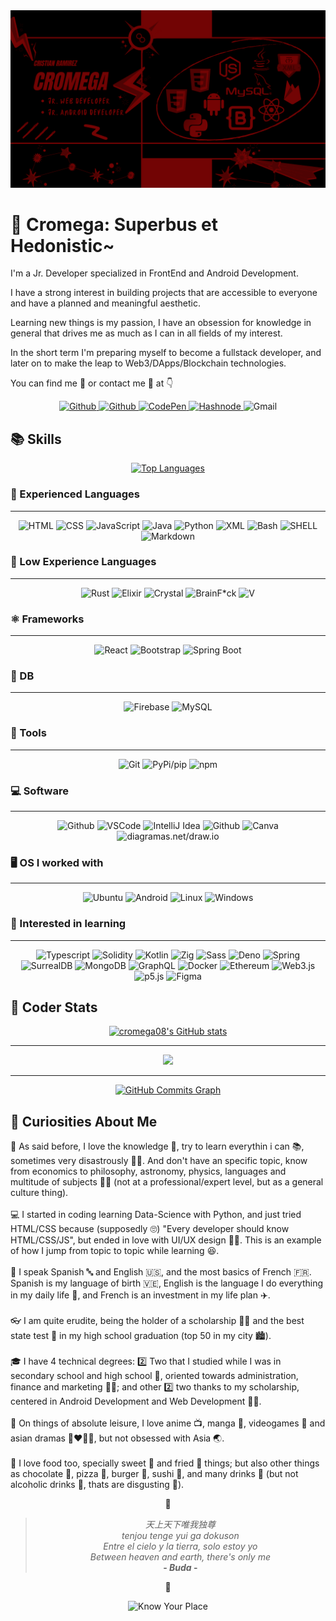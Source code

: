 <div align="center">
  <img src="https://github.com/cromega08/Cromega08/blob/main/imgs/cromega_banner.png?raw=true" alt="Cromega Footer"/>
</div>

# 👑 Cromega: Superbus et Hedonistic~

I'm a Jr. Developer specialized in FrontEnd and Android Development.

I have a strong interest in building projects that are accessible to everyone and have a planned and meaningful aesthetic.

Learning new things is my passion, I have an obsession for knowledge in general that drives me as much as I can in all fields of my interest.

In the short term I'm preparing myself to become a fullstack developer, and later on to make the leap to Web3/DApps/Blockchain technologies.

You can find me 🖖 or contact me 🤙 at 👇

<div align="center">
  <a href="https://www.github.com/cromega08" target="_blank" rel="noreferrer">
    <img src="https://img.shields.io/badge/-Github-720404?logo=github&logoColor=181717&style=for-the-badge&logoWidth=50" alt="Github">
  </a>
  <a href="https://www.linkedin.com/in/crjrg/" target="_blank" rel="noreferrer">
    <img src="https://img.shields.io/badge/-LinkedIn-720404?logo=linkedin&logoColor=0A66C2&style=for-the-badge&logoWidth=50" alt="Github">
  </a>
  <a href="https://www.codepen.io/cromega08" target="_blank" rel="noreferrer">
    <img src="https://img.shields.io/badge/-CodePen-720404?logo=codepen&logoColor=000000&style=for-the-badge&logoWidth=50" alt="CodePen">
  </a>
  <a href="https://hashnode.com/@Cromega08" target="_blank" rel="noreferrer">
    <img src="https://img.shields.io/badge/-Hashnode-720404?logo=hashnode&logoColor=2962FF&style=for-the-badge&logoWidth=50" alt="Hashnode">
  </a>
    <img src="https://img.shields.io/badge/-cr.jrg08@gmail.com-720404?logo=gmail&logoColor=EA4335&style=for-the-badge&logoWidth=50" alt="Gmail">
</div>

## 📚 Skills

<div align="center">
  <a href="https://github.com/cromega08" align="center"><img src="https://github-readme-stats.vercel.app/api/top-langs/?username=cromega08&langs_count=10&title_color=0891b2&text_color=ffffff&icon_color=0891b2&bg_color=1c1917&hide_border=true&locale=en&custom_title=Top%20%Languages" alt="Top Languages" /></a>
</div>

### 📘 Experienced Languages 
---

<div align="center">
  <img src="https://img.shields.io/badge/-HTML-720404?logo=html5&logoColor=E34F26&style=for-the-badge&logoWidth=50" alt="HTML">
  <img src="https://img.shields.io/badge/-CSS-720404?logo=css3&logoColor=1572B6&style=for-the-badge&logoWidth=50" alt="CSS">
  <img src="https://img.shields.io/badge/-JavaScript-720404?logo=javascript&logoColor=F7DF1E&style=for-the-badge&logoWidth=50" alt="JavaScript">
  <img src="https://img.shields.io/badge/-Java-720404?logo=openjdk&logoColor=FFFFFF&style=for-the-badge&logoWidth=50" alt="Java">
  <img src="https://img.shields.io/badge/-Python-720404?logo=python&logoColor=3776AB&style=for-the-badge&logoWidth=50" alt="Python">
  <img src="https://img.shields.io/badge/-XML-720404?logo=xml&logoColor=F7DF1E&style=for-the-badge&logoWidth=50" alt="XML">
  <img src="https://img.shields.io/badge/-Bash-720404?logo=gnubash&logoColor=4EAA25&style=for-the-badge&logoWidth=50" alt="Bash">
  <img src="https://img.shields.io/badge/-SHELL-720404?style=for-the-badge&logoWidth=50" alt="SHELL">  
  <img src="https://img.shields.io/badge/-Markdown-720404?logo=markdown&logoColor=000000&style=for-the-badge&logoWidth=50" alt="Markdown">
</div>

### 📗 Low Experience Languages
---

<div align="center">
  <img src="https://img.shields.io/badge/-Rust-720404?logo=rust&logoColor=000000&style=for-the-badge&logoWidth=50" alt="Rust">
  <img src="https://img.shields.io/badge/-Elixir-720404?logo=elixir&logoColor=4B275F&style=for-the-badge&logoWidth=50" alt="Elixir">
  <img src="https://img.shields.io/badge/-Crystal-720404?logo=crystal&logoColor=000000&style=for-the-badge&logoWidth=50" alt="Crystal">
  <img src="https://img.shields.io/badge/-BrainF*ck-720404?logo=brainfuck&logoColor=000000&style=for-the-badge&logoWidth=50" alt="BrainF*ck">
  <img src="https://img.shields.io/badge/-V-720404?logo=v&logoColor=5D87BF&style=for-the-badge&logoWidth=50" alt="V">
</div>

### ⚛️ Frameworks
---

<div align="center">
  <img src="https://img.shields.io/badge/-React-720404?logo=react&logoColor=61DAFB&style=for-the-badge&logoWidth=50" alt="React">
  <img src="https://img.shields.io/badge/-Bootstrap-720404?logo=bootstrap&logoColor=7952B3&style=for-the-badge&logoWidth=50" alt="Bootstrap">
  <img src="https://img.shields.io/badge/-Spring Boot-720404?logo=spring boot&logoColor=6DB33F&style=for-the-badge&logoWidth=50" alt="Spring Boot">
</div>

### 📑 DB
---

<div align="center">
  <img src="https://img.shields.io/badge/-Firebase-720404?logo=firebase&logoColor=FFCA28&style=for-the-badge&logoWidth=50" alt="Firebase">
  <img src="https://img.shields.io/badge/-MySQL-720404?logo=mysql&logoColor=4479A1&style=for-the-badge&logoWidth=50" alt="MySQL">
</div>

### 🧰 Tools
---

<div align="center">
  <img src="https://img.shields.io/badge/-Git-720404?logo=git&logoColor=F05032&style=for-the-badge&logoWidth=50" alt="Git">
  <img src="https://img.shields.io/badge/-PyPi / pip-720404?logo=pypi&logoColor=3775A9&style=for-the-badge&logoWidth=50" alt="PyPi/pip">
  <img src="https://img.shields.io/badge/-npm-720404?logo=npm&logoColor=CB3837&style=for-the-badge&logoWidth=50" alt="npm">
</div>

### 💻 Software
---

<div align="center">
  <img src="https://img.shields.io/badge/-Github-720404?logo=github&logoColor=181717&style=for-the-badge&logoWidth=50" alt="Github">
  <img src="https://img.shields.io/badge/-VSCode-720404?logo=visual studio code&logoColor=007ACC&style=for-the-badge&logoWidth=50" alt="VSCode">
  <img src="https://img.shields.io/badge/-IntelliJ Idea-720404?logo=intellij idea&logoColor=000000&style=for-the-badge&logoWidth=50" alt="IntelliJ Idea">
  <img src="https://img.shields.io/badge/-Jupyter-720404?logo=jupyter&logoColor=F37626&style=for-the-badge&logoWidth=50" alt="Github">
  <img src="https://img.shields.io/badge/-Canva-720404?logo=canva&logoColor=00C4CC&style=for-the-badge&logoWidth=50" alt="Canva">
  <img src="https://img.shields.io/badge/-diagrams.net/draw.io-720404?logo=diagrams.net&logoColor=F08705&style=for-the-badge&logoWidth=50" alt="diagramas.net/draw.io">
</div>

### 🖥️ OS I worked with
---

<div align="center">
  <img src="https://img.shields.io/badge/-Ubuntu-720404?logo=ubuntu&logoColor=E95420&style=for-the-badge&logoWidth=50" alt="Ubuntu">
  <img src="https://img.shields.io/badge/-Android-720404?logo=android&logoColor=3DDC84&style=for-the-badge&logoWidth=50" alt="Android">
  <img src="https://img.shields.io/badge/-Linux-720404?logo=linux&logoColor=FCC624&style=for-the-badge&logoWidth=50" alt="Linux">
  <img src="https://img.shields.io/badge/-Windows-720404?logo=windows&logoColor=0078D6&style=for-the-badge&logoWidth=50" alt="Windows">
</div>

### 📓 Interested in learning
---

<div align="center">
  <img src="https://img.shields.io/badge/-TypeScript-720404?logo=typescript&logoColor=3178C6&style=for-the-badge&logoWidth=50" alt="Typescript">
  <img src="https://img.shields.io/badge/-Solidity-720404?logo=solidity&logoColor=363636&style=for-the-badge&logoWidth=50" alt="Solidity">
  <img src="https://img.shields.io/badge/-Kotlin-720404?logo=kotlin&logoColor=F52FF&style=for-the-badge&logoWidth=50" alt="Kotlin">
  <img src="https://img.shields.io/badge/-Zig-720404?logo=zig&logoColor=F7A41D&style=for-the-badge&logoWidth=50" alt="Zig">
  <img src="https://img.shields.io/badge/-Sass-720404?logo=sass&logoColor=CC6699&style=for-the-badge&logoWidth=50" alt="Sass">
  <img src="https://img.shields.io/badge/-Deno-720404?logo=deno&logoColor=000000&style=for-the-badge&logoWidth=50" alt="Deno">
  <img src="https://img.shields.io/badge/-Spring-720404?logo=spring&logoColor=6DB33F&style=for-the-badge&logoWidth=50" alt="Spring">
  <img src="https://img.shields.io/badge/-SurrealDB-720404?logo=surrealdb&logoColor=FF00A0&style=for-the-badge&logoWidth=50" alt="SurrealDB">
  <img src="https://img.shields.io/badge/-MongoDB-720404?logo=mongodb&logoColor=47A248&style=for-the-badge&logoWidth=50" alt="MongoDB">
  <img src="https://img.shields.io/badge/-GraphQL-720404?logo=graphql&logoColor=E10098&style=for-the-badge&logoWidth=50" alt="GraphQL">
  <img src="https://img.shields.io/badge/-Docker-720404?logo=docker&logoColor=2496ED&style=for-the-badge&logoWidth=50" alt="Docker">
  <img src="https://img.shields.io/badge/-Ethereum-720404?logo=ethereum&logoColor=3C3C3D&style=for-the-badge&logoWidth=50" alt="Ethereum">
  <img src="https://img.shields.io/badge/-Web3.js-720404?logo=web3.js&logoColor=000000&style=for-the-badge&logoWidth=50" alt="Web3.js">
  <img src="https://img.shields.io/badge/-p5.js-720404?logo=p5.js&logoColor=ED225D&style=for-the-badge&logoWidth=50" alt="p5.js">
  <img src="https://img.shields.io/badge/-Figma-720404?logo=figma&logoColor=F24E1E&style=for-the-badge&logoWidth=50" alt="Figma">
</div>

## 💎 Coder Stats

<div align="center">
  <a href="http://www.github.com/cromega08"><img src="https://github-readme-stats.vercel.app/api?username=cromega08&show_icons=true&hide=stars,&count_private=true&title_color=ef4444&text_color=a855f7&icon_color=6366f1&bg_color=1c1917&hide_border=true&show_icons=true" alt="cromega08's GitHub stats" /></a>
</div>

---

<div align="center">
  <a href="http://www.github.com/cromega08"><img src="https://github-readme-streak-stats.herokuapp.com/?user=cromega08&stroke=a855f7&background=1c1917&ring=ef4444&fire=ef4444&currStreakNum=a855f7&currStreakLabel=ef4444&sideNums=a855f7&sideLabels=a855f7&dates=a855f7&hide_border=true" /></a>
</div>

---

<div align="center">
  <a href="http://www.github.com/cromega08"><img src="https://activity-graph.herokuapp.com/graph?username=cromega08&bg_color=1c1917&color=a855f7&line=6366f1&point=a855f7&area_color=1c1917&area=true&hide_border=true&custom_title=GitHub%20Commits%20Graph" alt="GitHub Commits Graph" /></a>
</div>

## 🤴 Curiosities About Me

🖤 As said before, I love the knowledge 📖, try to learn everythin i can 📚, sometimes very disastrously 😵‍💫. And don't have an specific topic, know from economics to philosophy, astronomy, physics, languages and multitude of subjects 👨‍🔬 (not at a professional/expert level, but as a general culture thing).
<br/><br/>
💻 I started in coding learning Data-Science with Python, and just tried HTML/CSS because (supposedly 🙄) "Every developer should know HTML/CSS/JS", but ended in love with UI/UX design 👨‍🎨. This is an example of how I jump from topic to topic while learning 😆.
<br/><br/>
💬 I speak Spanish 🔤 and English 🇺🇸, and the most basics of French 🇫🇷. Spanish is my language of birth 🇻🇪, English is the language I do everything in my daily life 🌇, and French is an investment in my life plan ✈️.
<br/><br/>
👓 I am quite erudite, being the holder of a scholarship 👨‍🎓 and the best state test 📄 in my high school graduation (top 50 in my city 🏙️).
<br/><br/>
🎓 I have 4 technical degrees: 2️⃣ Two that I studied while I was in secondary school and high school 🏫, oriented towards administration, finance and marketing 👨‍💼; and other 2️⃣ two thanks to my scholarship, centered in Android Development and Web Development 👨‍💻.
<br/><br/>
🫰 On things of absolute leisure, I love anime 📺, manga 📙, videogames 👾 and asian dramas 👩‍❤️‍💋‍👨, but not obsessed with Asia 🌏.
<br/><br/>
🥫 I love food too, specially sweet 🍰 and fried 🍤 things; but also other things as chocolate 🍫, pizza 🍕, burger 🍔, sushi 🍣, and many drinks 🥛 (but not alcoholic drinks 🥃, thats are disgusting 🤮).

<div align="center">
  
👑
> _天上天下唯我独尊_ <br/> _tenjou tenge yui ga dokuson_ <br/> _Entre el cielo y la tierra, solo estoy yo_ <br/> _Between heaven and earth, there's only me_ <br/> **- _Buda_ -**<br/>

👹

  <img src="https://media.tenor.com/Tr_v0-toZkoAAAAd/sakuna-fool.gif" alt="Know Your Place" title="Know Your Place"/>
</div>
